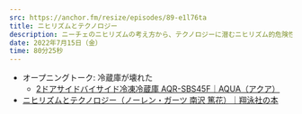 ```yaml
---
src: https://anchor.fm/resize/episodes/89-e1l76ta
title: ニヒリズムとテクノロジー
description: ニーチェのニヒリズムの考え方から、テクノロジーに潜むニヒリズム的危険性とそれをどう考えるべきかという話をしました。
date: 2022年7月15日（金）
time: 80分25秒
---
```


- オープニングトーク: 冷蔵庫が壊れた
    - [2ドアサイドバイサイド冷凍冷蔵庫 AQR-SBS45F｜AQUA（アクア）](http://aqua-has.com/point/fridge/aqr01/feature/aqr-sbs45f/)
- [ニヒリズムとテクノロジー（ノーレン・ガーツ 南沢 篤花）｜翔泳社の本](https://www.shoeisha.co.jp/book/detail/9784798161952)
